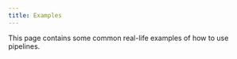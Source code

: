 ```yaml
---
title: Examples
---
```


This page contains some common real-life examples of how to use pipelines.


